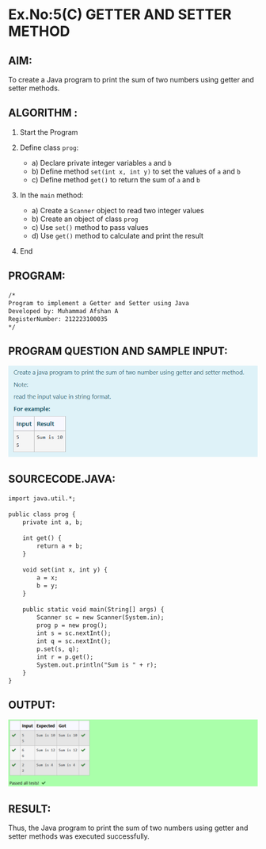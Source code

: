 # Ex.No:5(C)    GETTER AND SETTER METHOD

## AIM:

To create a Java program to print the sum of two numbers using getter and setter methods.

## ALGORITHM :

1. Start the Program
2. Define class `prog`:

   * a) Declare private integer variables `a` and `b`
   * b) Define method `set(int x, int y)` to set the values of `a` and `b`
   * c) Define method `get()` to return the sum of `a` and `b`
3. In the `main` method:

   * a) Create a `Scanner` object to read two integer values
   * b) Create an object of class `prog`
   * c) Use `set()` method to pass values
   * d) Use `get()` method to calculate and print the result
4. End

## PROGRAM:

```
/*
Program to implement a Getter and Setter using Java
Developed by: Muhammad Afshan A
RegisterNumber: 212223100035
*/
```

## PROGRAM QUESTION AND SAMPLE INPUT:
![alt text](image.png)

## SOURCECODE.JAVA:

```
import java.util.*;

public class prog {
    private int a, b;

    int get() {
        return a + b;
    }

    void set(int x, int y) {
        a = x;
        b = y;
    }

    public static void main(String[] args) {
        Scanner sc = new Scanner(System.in);
        prog p = new prog();
        int s = sc.nextInt();
        int q = sc.nextInt();
        p.set(s, q);
        int r = p.get();
        System.out.println("Sum is " + r);
    }
}
```

## OUTPUT:
![alt text](image-1.png)

## RESULT:
Thus, the Java program to print the sum of two numbers using getter and setter methods was executed successfully.
